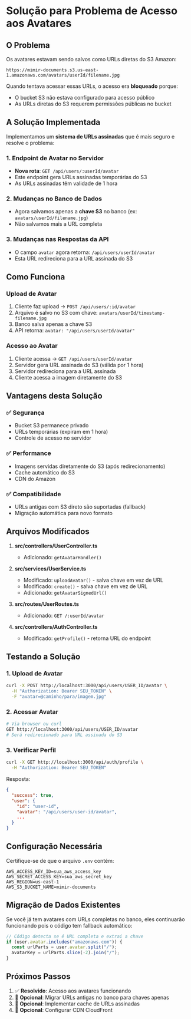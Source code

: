 # Solução para Problema de Acesso aos Avatares

## O Problema

Os avatares estavam sendo salvos como URLs diretas do S3 Amazon:

```
https://mimir-documents.s3.us-east-1.amazonaws.com/avatars/userId/filename.jpg
```

Quando tentava acessar essas URLs, o acesso era **bloqueado** porque:

- O bucket S3 não estava configurado para acesso público
- As URLs diretas do S3 requerem permissões públicas no bucket

## A Solução Implementada

Implementamos um **sistema de URLs assinadas** que é mais seguro e resolve o problema:

### 1. Endpoint de Avatar no Servidor

- **Nova rota**: `GET /api/users/:userId/avatar`
- Este endpoint gera URLs assinadas temporárias do S3
- As URLs assinadas têm validade de 1 hora

### 2. Mudanças no Banco de Dados

- Agora salvamos apenas a **chave S3** no banco (ex: `avatars/userId/filename.jpg`)
- Não salvamos mais a URL completa

### 3. Mudanças nas Respostas da API

- O campo `avatar` agora retorna: `/api/users/userId/avatar`
- Esta URL redireciona para a URL assinada do S3

## Como Funciona

### Upload de Avatar

1. Cliente faz upload → `POST /api/users/:id/avatar`
2. Arquivo é salvo no S3 com chave: `avatars/userId/timestamp-filename.jpg`
3. Banco salva apenas a chave S3
4. API retorna: `avatar: "/api/users/userId/avatar"`

### Acesso ao Avatar

1. Cliente acessa → `GET /api/users/userId/avatar`
2. Servidor gera URL assinada do S3 (válida por 1 hora)
3. Servidor redireciona para a URL assinada
4. Cliente acessa a imagem diretamente do S3

## Vantagens desta Solução

### ✅ Segurança

- Bucket S3 permanece privado
- URLs temporárias (expiram em 1 hora)
- Controle de acesso no servidor

### ✅ Performance

- Imagens servidas diretamente do S3 (após redirecionamento)
- Cache automático do S3
- CDN do Amazon

### ✅ Compatibilidade

- URLs antigas com S3 direto são suportadas (fallback)
- Migração automática para novo formato

## Arquivos Modificados

1. **src/controllers/UserController.ts**

   - Adicionado: `getAvatarHandler()`

2. **src/services/UserService.ts**

   - Modificado: `uploadAvatar()` - salva chave em vez de URL
   - Modificado: `create()` - salva chave em vez de URL
   - Adicionado: `getAvatarSignedUrl()`

3. **src/routes/UserRoutes.ts**

   - Adicionado: `GET /:userId/avatar`

4. **src/controllers/AuthController.ts**
   - Modificado: `getProfile()` - retorna URL do endpoint

## Testando a Solução

### 1. Upload de Avatar

```bash
curl -X POST http://localhost:3000/api/users/USER_ID/avatar \
  -H "Authorization: Bearer SEU_TOKEN" \
  -F "avatar=@caminho/para/imagem.jpg"
```

### 2. Acessar Avatar

```bash
# Via browser ou curl
GET http://localhost:3000/api/users/USER_ID/avatar
# Será redirecionado para URL assinada do S3
```

### 3. Verificar Perfil

```bash
curl -X GET http://localhost:3000/api/auth/profile \
  -H "Authorization: Bearer SEU_TOKEN"
```

Resposta:

```json
{
  "success": true,
  "user": {
    "id": "user-id",
    "avatar": "/api/users/user-id/avatar",
    ...
  }
}
```

## Configuração Necessária

Certifique-se de que o arquivo `.env` contém:

```env
AWS_ACCESS_KEY_ID=sua_aws_access_key
AWS_SECRET_ACCESS_KEY=sua_aws_secret_key
AWS_REGION=us-east-1
AWS_S3_BUCKET_NAME=mimir-documents
```

## Migração de Dados Existentes

Se você já tem avatares com URLs completas no banco, eles continuarão funcionando pois o código tem fallback automático:

```typescript
// Código detecta se é URL completa e extrai a chave
if (user.avatar.includes("amazonaws.com")) {
  const urlParts = user.avatar.split("/");
  avatarKey = urlParts.slice(-2).join("/");
}
```

## Próximos Passos

1. ✅ **Resolvido**: Acesso aos avatares funcionando
2. 🔄 **Opcional**: Migrar URLs antigas no banco para chaves apenas
3. 🔄 **Opcional**: Implementar cache de URLs assinadas
4. 🔄 **Opcional**: Configurar CDN CloudFront
